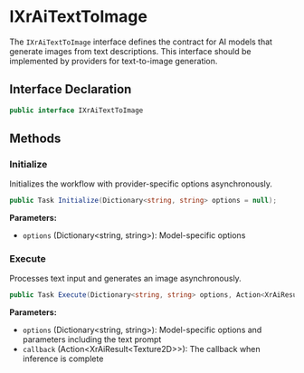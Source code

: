 # IXrAiTextToImage

The `IXrAiTextToImage` interface defines the contract for AI models that generate images from text descriptions.
This interface should be implemented by providers for text-to-image generation.

## Interface Declaration

```csharp
public interface IXrAiTextToImage
```

## Methods

### Initialize

Initializes the workflow with provider-specific options asynchronously.

```csharp
public Task Initialize(Dictionary<string, string> options = null);
```

**Parameters:**
- `options` (Dictionary<string, string>): Model-specific options

### Execute

Processes text input and generates an image asynchronously.

```csharp
public Task Execute(Dictionary<string, string> options, Action<XrAiResult<Texture2D>> callback);
```

**Parameters:**
- `options` (Dictionary<string, string>): Model-specific options and parameters including the text prompt
- `callback` (Action<XrAiResult&lt;Texture2D>>): The callback when inference is complete
